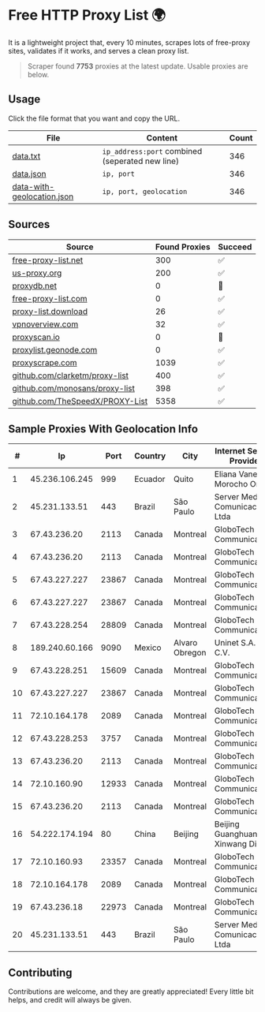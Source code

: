 
# Free HTTP Proxy List 🌍

It is a lightweight project that, every 10 minutes, scrapes lots of free-proxy sites, validates if it works, and serves a clean proxy list.


> Scraper found **7753** proxies at the latest update. Usable proxies are below.

## Usage

Click the file format that you want and copy the URL.


|File|Content|Count|
|----|-------|-----|
|[data.txt](https://raw.githubusercontent.com/themiralay/Proxy-List-World/master/data.txt)|`ip_address:port` combined (seperated new line)|346|
|[data.json](https://raw.githubusercontent.com/themiralay/Proxy-List-World/master/data.json)|`ip, port`|346|
|[data-with-geolocation.json](https://raw.githubusercontent.com/themiralay/Proxy-List-World/master/data-with-geolocation.json)|`ip, port, geolocation`|346|

## Sources

|Source|Found Proxies|Succeed|
|------|-------------|-------|
|[free-proxy-list.net](https://free-proxy-list.net)|300|✅|
|[us-proxy.org](https://www.us-proxy.org)|200|✅|
|[proxydb.net](http://proxydb.net)|0|🚫|
|[free-proxy-list.com](https://free-proxy-list.com/?page=&port=&type%5B%5D=http&type%5B%5D=https&up_time=0&search=Search)|0|✅|
|[proxy-list.download](https://www.proxy-list.download/HTTP)|26|✅|
|[vpnoverview.com](https://vpnoverview.com/privacy/anonymous-browsing/free-proxy-servers)|32|✅|
|[proxyscan.io](https://www.proxyscan.io)|0|🚫|
|[proxylist.geonode.com](https://proxylist.geonode.com/api/proxy-list?limit=300&page=1&sort_by=lastChecked&sort_type=desc&protocols=http,https)|0|✅|
|[proxyscrape.com](https://api.proxyscrape.com/v2/?request=displayproxies&protocol=http&timeout=10000&country=all&ssl=all&anonymity=all)|1039|✅|
|[github.com/clarketm/proxy-list](https://raw.githubusercontent.com/clarketm/proxy-list/master/proxy-list-raw.txt)|400|✅|
|[github.com/monosans/proxy-list](https://raw.githubusercontent.com/monosans/proxy-list/main/proxies/http.txt)|398|✅|
|[github.com/TheSpeedX/PROXY-List](https://raw.githubusercontent.com/TheSpeedX/PROXY-List/master/http.txt)|5358|✅|


## Sample Proxies With Geolocation Info

|#|Ip|Port|Country|City|Internet Service Provider|
|-|--|----|-------|----|-------------------------|
|1|45.236.106.245|999|Ecuador|Quito|Eliana Vanessa Morocho Oña|
|2|45.231.133.51|443|Brazil|São Paulo|Server Media Comunicacao Ltda|
|3|67.43.236.20|2113|Canada|Montreal|GloboTech Communications|
|4|67.43.236.20|2113|Canada|Montreal|GloboTech Communications|
|5|67.43.227.227|23867|Canada|Montreal|GloboTech Communications|
|6|67.43.227.227|23867|Canada|Montreal|GloboTech Communications|
|7|67.43.228.254|28809|Canada|Montreal|GloboTech Communications|
|8|189.240.60.166|9090|Mexico|Alvaro Obregon|Uninet S.A. de C.V.|
|9|67.43.228.251|15609|Canada|Montreal|GloboTech Communications|
|10|67.43.227.227|23867|Canada|Montreal|GloboTech Communications|
|11|72.10.164.178|2089|Canada|Montreal|GloboTech Communications|
|12|67.43.228.253|3757|Canada|Montreal|GloboTech Communications|
|13|67.43.236.20|2113|Canada|Montreal|GloboTech Communications|
|14|72.10.160.90|12933|Canada|Montreal|GloboTech Communications|
|15|67.43.236.20|2113|Canada|Montreal|GloboTech Communications|
|16|54.222.174.194|80|China|Beijing|Beijing Guanghuan Xinwang Digital|
|17|72.10.160.93|23357|Canada|Montreal|GloboTech Communications|
|18|72.10.164.178|2089|Canada|Montreal|GloboTech Communications|
|19|67.43.236.18|22973|Canada|Montreal|GloboTech Communications|
|20|45.231.133.51|443|Brazil|São Paulo|Server Media Comunicacao Ltda|



## Contributing

Contributions are welcome, and they are greatly appreciated! Every
little bit helps, and credit will always be given.

